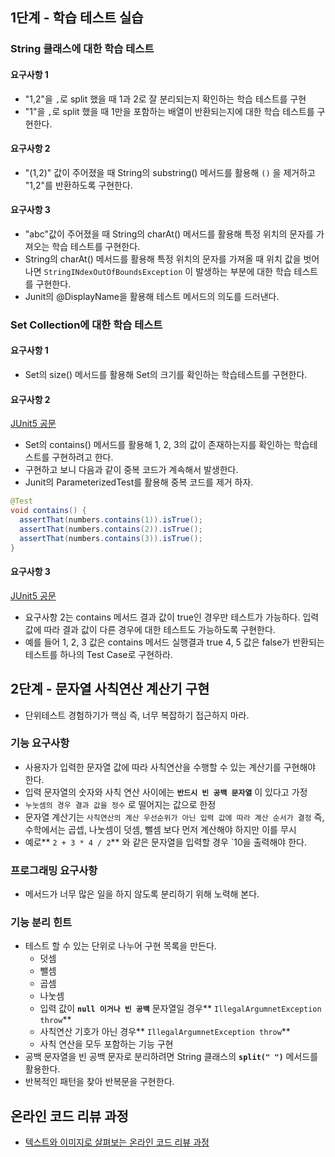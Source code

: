 ## 1단계 - 학습 테스트 실습

### String 클래스에 대한 학습 테스트

#### 요구사항 1

- "1,2"을 `,`로 split 했을 때 1과 2로 잘 분리되는지 확인하는 학습 테스트를 구현
- "1"을 `,`로 split 했을 때 1만을 포함하는 배열이 반환되는지에 대한 학습 테스트를 구현한다.

#### 요구사항 2

- "(1,2)" 값이 주어졌을 때 String의 substring() 메서드를 활용해 `()` 을 제거하고 "1,2"를 반환하도록 구현한다.

#### 요구사항 3

- "abc"값이 주어졌을 때 String의 charAt() 메서드를 활용해 특정 위치의 문자를 가져오는 학습 테스트를 구현한다.
- String의 charAt() 메서드를 활용해 특정 위치의 문자를 가져올 때 위치 값을 벗어나면 `StringINdexOutOfBoundsException` 이 발생하는 부분에 대한 학습 테스트를 구현한다.
- Junit의 @DisplayName을 활용해 테스트 메서드의 의도를 드러낸다.


### Set Collection에 대한 학습 테스트

#### 요구사항 1
- Set의 size() 메서드를 활용해 Set의 크기를 확인하는 학습테스트를 구현한다.

#### 요구사항 2

[JUnit5 공문](https://www.baeldung.com/parameterized-tests-junit-5)

- Set의 contains() 메서드를 활용해 1, 2, 3의 값이 존재하는지를 확인하는 학습테스트를 구현하려고 한다.
- 구현하고 보니 다음과 같이 중복 코드가 계속해서 발생한다.
- Junit의 ParameterizedTest를 활용해 중복 코드를 제거 하자.

```java
@Test
void contains() {
  assertThat(numbers.contains(1)).isTrue();
  assertThat(numbers.contains(2)).isTrue();
  assertThat(numbers.contains(3)).isTrue();
}
```

#### 요구사항 3
[JUnit5 공문](https://www.baeldung.com/parameterized-tests-junit-5)
- 요구사항 2는 contains 메서드 결과 값이 true인 경우만 테스트가 가능하다.
  입력 값에 따라 결과 값이 다른 경우에 대한 테스트도 가능하도록 구현한다.
- 예를 들어 1, 2, 3 값은 contains 메서드 실행결과 true
  4, 5 값은 false가 반환되는 테스트를 하나의 Test Case로 구현하라.

## 2단계 - 문자열 사칙연산 계산기 구현
- 단위테스트 경험하기가 핵심
  즉, 너무 복잡하기 접근하지 마라.

### 기능 요구사항
- 사용자가 입력한 문자열 값에 따라 사칙연산을 수행할 수 있는 계산기를 구현해야 한다.
- 입력 문자열의 숫자와 사칙 연산 사이에는 **`반드시 빈 공백 문자열`**  이 있다고 가정
- `누눗셈의 경우 결과 값을 정수` 로 떨어지는 값으로 한정
- 문자열 계산기는 `사칙연산의 계산 우선순위가 아닌 입력 값에 따라 계산 순서가 결정` 
  즉, 수학에서는 곱셉, 나눗셈이 덧셈, 뺄셈 보다 먼저 계산해야 하지만 이를 무시
- 예로** `2 + 3 * 4 / 2`** 와 같은 문자열을 입력할 경우 `10을 출력해야 한다.

### 프로그래밍 요구사항
- 메서드가 너무 많은 일을 하지 않도록 분리하기 위해 노력해 본다.

### 기능 분리 힌트
- 테스트 할 수 있는 단위로 나누어 구현 목록을 만든다.
  - 덧셈
  - 뺄셈
  - 곱셈
  - 나눗셈
  - 입력 값이 **`null 이거나 빈 공백`** 문자열일 경우** `IllegalArgumnetException throw`**
  - 사칙연산 기호가 아닌 경우** `IllegalArgumnetException throw`**
  - 사칙 연산을 모두 포함하는 기능 구현
- 공백 문자열을 빈 공백 문자로 분리하려면 String 클래스의 **`split(" ")`** 메서드를 활용한다.
- 반복적인 패턴을 찾아 반복문을 구현한다.



## 온라인 코드 리뷰 과정
* [텍스트와 이미지로 살펴보는 온라인 코드 리뷰 과정](https://github.com/next-step/nextstep-docs/tree/master/codereview)